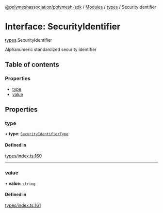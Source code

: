 [@polymeshassociation/polymesh-sdk](../README.md) / [Modules](../modules.md) / [types](../modules/types.md) / SecurityIdentifier

# Interface: SecurityIdentifier

[types](../modules/types.md).SecurityIdentifier

Alphanumeric standardized security identifier

## Table of contents

### Properties

- [type](types.SecurityIdentifier.md#type)
- [value](types.SecurityIdentifier.md#value)

## Properties

### type

• **type**: [`SecurityIdentifierType`](../enums/types.SecurityIdentifierType.md)

#### Defined in

[types/index.ts:160](https://github.com/PolymathNetwork/polymesh-sdk/blob/31dfa0dc/src/types/index.ts#L160)

___

### value

• **value**: `string`

#### Defined in

[types/index.ts:161](https://github.com/PolymathNetwork/polymesh-sdk/blob/31dfa0dc/src/types/index.ts#L161)
